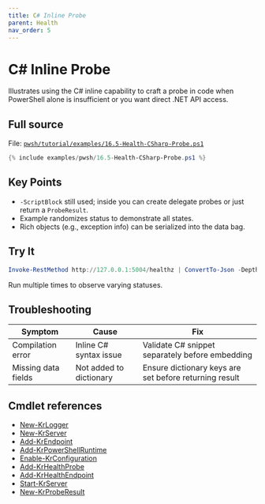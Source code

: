 ```yaml
---
title: C# Inline Probe
parent: Health
nav_order: 5
---
```


# C# Inline Probe

Illustrates using the C# inline capability to craft a probe in code when PowerShell alone is insufficient or you want direct .NET API access.

## Full source

File: [`pwsh/tutorial/examples/16.5-Health-CSharp-Probe.ps1`][16.5-Health-CSharp-Probe.ps1]

```powershell
{% include examples/pwsh/16.5-Health-CSharp-Probe.ps1 %}
```

## Key Points

- `-ScriptBlock` still used; inside you can create delegate probes or just return a `ProbeResult`.
- Example randomizes status to demonstrate all states.
- Rich objects (e.g., exception info) can be serialized into the data bag.

## Try It

```powershell
Invoke-RestMethod http://127.0.0.1:5004/healthz | ConvertTo-Json -Depth 4
```

Run multiple times to observe varying statuses.

## Troubleshooting

| Symptom | Cause | Fix |
|---------|-------|-----|
| Compilation error | Inline C# syntax issue | Validate C# snippet separately before embedding |
| Missing data fields | Not added to dictionary | Ensure dictionary keys are set before returning result |

## Cmdlet references

- [New-KrLogger][New-KrLogger]
- [New-KrServer][New-KrServer]
- [Add-KrEndpoint][Add-KrEndpoint]
- [Add-KrPowerShellRuntime][Add-KrPowerShellRuntime]
- [Enable-KrConfiguration][Enable-KrConfiguration]
- [Add-KrHealthProbe][Add-KrHealthProbe]
- [Add-KrHealthEndpoint][Add-KrHealthEndpoint]
- [Start-KrServer][Start-KrServer]
- [New-KrProbeResult][New-KrProbeResult]

[16.5-Health-CSharp-Probe.ps1]: /pwsh/tutorial/examples/16.5-Health-CSharp-Probe.ps1
[New-KrLogger]: /pwsh/cmdlets/New-KrLogger
[New-KrServer]: /pwsh/cmdlets/New-KrServer
[Add-KrEndpoint]: /pwsh/cmdlets/Add-KrEndpoint
[Add-KrPowerShellRuntime]: /pwsh/cmdlets/Add-KrPowerShellRuntime
[Enable-KrConfiguration]: /pwsh/cmdlets/Enable-KrConfiguration
[Add-KrHealthProbe]: /pwsh/cmdlets/Add-KrHealthProbe
[Add-KrHealthEndpoint]: /pwsh/cmdlets/Add-KrHealthEndpoint
[Start-KrServer]: /pwsh/cmdlets/Start-KrServer
[New-KrProbeResult]: /pwsh/cmdlets/New-KrProbeResult
